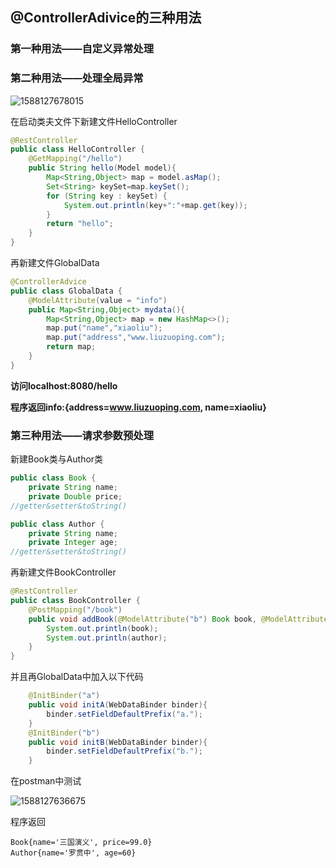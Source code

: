## @ControllerAdivice的三种用法

### 第一种用法——自定义异常处理

### 第二种用法——处理全局异常

![1588127678015](C:\Users\MI\AppData\Roaming\Typora\typora-user-images\1588127678015.png)

在启动类夫文件下新建文件HelloController

```java
@RestController
public class HelloController {
    @GetMapping("/hello")
    public String hello(Model model){
        Map<String,Object> map = model.asMap();
        Set<String> keySet=map.keySet();
        for (String key : keySet) {
            System.out.println(key+":"+map.get(key));
        }
        return "hello";
    }
}
```

再新建文件GlobalData

```java
@ControllerAdvice
public class GlobalData {
    @ModelAttribute(value = "info")
    public Map<String,Object> mydata(){
        Map<String,Object> map = new HashMap<>();
        map.put("name","xiaoliu");
        map.put("address","www.liuzuoping.com");
        return map;
    }
}
```

**访问localhost:8080/hello**

**程序返回info:{address=www.liuzuoping.com, name=xiaoliu}**



### 第三种用法——请求参数预处理

新建Book类与Author类

```java
public class Book {
    private String name;
    private Double price;
//getter&setter&toString()
```



```java
public class Author {
    private String name;
    private Integer age;
//getter&setter&toString()
```

再新建文件BookController

```java
@RestController
public class BookController {
    @PostMapping("/book")
    public void addBook(@ModelAttribute("b") Book book, @ModelAttribute("a") Author author){
        System.out.println(book);
        System.out.println(author);
    }
}
```

并且再GlobalData中加入以下代码

```java
    @InitBinder("a")
    public void initA(WebDataBinder binder){
        binder.setFieldDefaultPrefix("a.");
    }
    @InitBinder("b")
    public void initB(WebDataBinder binder){
        binder.setFieldDefaultPrefix("b.");
    }
```

在postman中测试

![1588127636675](C:\Users\MI\AppData\Roaming\Typora\typora-user-images\1588127636675.png)

程序返回

```
Book{name='三国演义', price=99.0}
Author{name='罗贯中', age=60}
```

